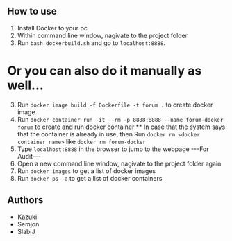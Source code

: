## How to use
1. Install Docker to your pc
2. Within command line window, nagivate to the project folder
3. Run `bash dockerbuild.sh` and go to `localhost:8888`.
# Or you can also do it manually as well...
3. Run `docker image build -f Dockerfile -t forum .` to create docker image
4. Run `docker container run -it --rm -p 8888:8888 --name forum-docker forum` to create and run docker container
  ** In case that the system says that the container is already in use, then Run `docker rm <docker container name>` like `docker rm forum-docker`
5. Type `localhost:8888` in the browser to jump to the webpage
---For Audit---
1. Open a new command line window, nagivate to the project folder again
2. Run `docker images` to get a list of docker images
3. Run `docker ps -a` to get a list of docker containers

## Authors
* Kazuki
* Semjon
* SlabiJ